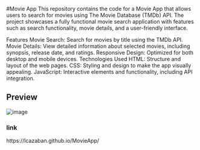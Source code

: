 #Movie App
This repository contains the code for a Movie App that allows users to search for movies using The Movie Database (TMDb) API. The project showcases a fully functional movie search application with features such as search functionality, movie details, and a user-friendly interface.

Features
Movie Search: Search for movies by title using the TMDb API.
Movie Details: View detailed information about selected movies, including synopsis, release date, and ratings.
Responsive Design: Optimized for both desktop and mobile devices.
Technologies Used
HTML: Structure and layout of the web pages.
CSS: Styling and design to make the app visually appealing.
JavaScript: Interactive elements and functionality, including API integration.

<h2>Preview</h2>

![image](https://user-images.githubusercontent.com/34132948/129278596-08ac73b6-e0f1-40e9-b2a0-93dab365f563.png)

<h3>link</h3>
https://lcazaban.github.io/MovieApp/
